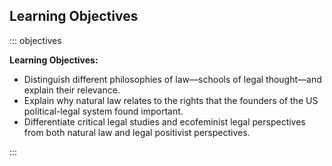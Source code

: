 ## Learning Objectives

::: objectives

**Learning Objectives:**

- Distinguish different philosophies of law—schools of legal thought—and explain their relevance.
- Explain why natural law relates to the rights that the founders of the US political-legal system found important.
- Differentiate critical legal studies and ecofeminist legal perspectives from both natural law and legal positivist perspectives.

:::